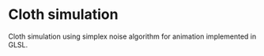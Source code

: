 # Cloth simulation

Cloth simulation using simplex noise algorithm for animation implemented in GLSL.

